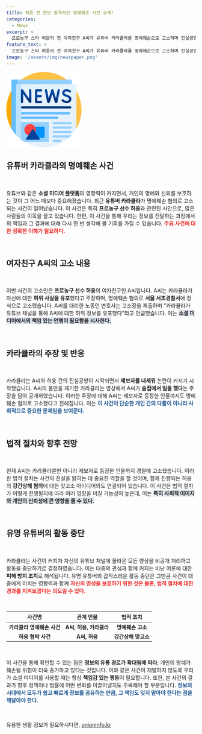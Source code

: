 ```yaml
---
title: 허웅 전 연인 충격적인 명예훼손 사건 공개!
categories:
  - News
excerpt: >
  프로농구 스타 허웅의 전 여자친구 A씨가 유튜버 카라큘라를 명예훼손으로 고소하며 진실공방이 격화되고 있다. 카라큘라는 허위 사실을 유포했다는 주장과 함께 관련 사건이 경찰에 접수되며 혼란이 가중되고 있다. 클릭을 유도하는 이 사건의 전말은?
feature_text: >
  프로농구 스타 허웅의 전 여자친구 A씨가 유튜버 카라큘라를 명예훼손으로 고소하며 진실공방이 격화되고 있다. 카라큘라는 허위 사실을 유포했다는 주장과 함께 관련 사건이 경찰에 접수되며 혼란이 가중되고 있다. 클릭을 유도하는 이 사건의 전말은?
image: '/assets/img/newspaper.png'
---
```


<p><img src="/assets/img/newspaper.png" alt="kimp 속보" /></p>

<h2 data-ke-size="size26">유튜버 카라큘라의 명예훼손 사건</h2>

<p data-ke-size="size16">&nbsp;</p>

<p>유튜브와 같은 <strong>소셜 미디어 플랫폼</strong>의 영향력이 커지면서, 개인의 명예와 신뢰를 보호하는 것이 그 어느 때보다 중요해졌습니다. 최근 <strong>유튜버 카라큘라</strong>가 명예훼손 혐의로 고소되는 사건이 일어났습니다. 이 사건은 특히 <strong>프로농구 선수 허웅</strong>과 관련된 사안으로, 많은 사람들의 이목을 끌고 있습니다. 한편, 이 사건을 통해 우리는 정보를 전달하는 과정에서의 책임과 그 결과에 대해 다시 한 번 생각해 볼 기회를 가질 수 있습니다. <b><span style="color: #ee2323;">주요 사건에 대한 정확한 이해가 필요하다.</span></b> </p>

<p data-ke-size="size16">&nbsp;</p>

<h2 data-ke-size="size26">여자친구 A씨의 고소 내용</h2>

<p data-ke-size="size16">&nbsp;</p>

<p>이번 사건의 고소인은 <strong>프로농구 선수 허웅</strong>의 여자친구인 A씨입니다. A씨는 카라큘라가 자신에 대한 <strong>허위 사실을 유포</strong>했다고 주장하며, 명예훼손 혐의로 <strong>서울 서초경찰서</strong>에 정식으로 고소했습니다. A씨를 대리한 노종언 변호사는 고소장을 제출하며 "카라큘라가 유튜브 채널을 통해 A씨에 대한 허위 정보를 유포했다"라고 언급했습니다. 이는 <b><span style="background-color: #21538527;">소셜 미디어에서의 책임 있는 언행이 필요함을 시사한다.</span></b> </p>

<p data-ke-size="size16">&nbsp;</p>

<h2 data-ke-size="size26">카라큘라의 주장 및 반응</h2>

<p data-ke-size="size16">&nbsp;</p>

<p>카라큘라는 A씨와 허웅 간의 진실공방이 시작되면서 <strong>제보자를 내세워</strong> 논란이 커지기 시작했습니다. A씨의 불만을 제기한 카라큘라는 영상에서 A씨가 <strong>술집에서 일을 했다</strong>는 주장을 담아 공개하였습니다. 이러한 주장에 대해 A씨는 제보자로 등장한 인물까지도 명예훼손 혐의로 고소했다고 전해집니다. 이는 <b><span style="color: #1a5490;">이 사건이 단순한 개인 간의 다툼이 아니라 사회적으로 중요한 문제임을 보여준다.</span></b> </p>

<p data-ke-size="size16">&nbsp;</p>

<h2 data-ke-size="size26">법적 절차와 향후 전망</h2>

<p data-ke-size="size16">&nbsp;</p>

<p>현재 A씨는 카라큘라뿐만 아니라 제보자로 등장한 인물까지 경찰에 고소했습니다. 이러한 법적 절차는 사건의 진실을 밝히는 데 중요한 역할을 할 것이며, 함께 진행되는 허웅의 <strong>강간상해 혐의</strong>에 대한 맞고소 아이디어와도 연결되어 있습니다. 이 사건은 법적 절차가 어떻게 진행될지에 따라 여러 영향을 미칠 가능성이 높은데, 이는 <b><span style="background-color: #21538527;">특히 사회적 이미지와 개인의 신뢰성에 큰 영향을 줄 수 있다.</span></b> </p>

<p data-ke-size="size16">&nbsp;</p>

<h2 data-ke-size="size26">유명 유튜버의 활동 중단</h2>

<p data-ke-size="size16">&nbsp;</p>

<p>카라큘라는 사건이 커지자 자신의 유튜브 채널에 올라온 모든 영상을 비공개 처리하고 활동을 중단하기로 결정하였습니다. 이는 대중의 관심과 함께 커지는 비난 여론에 대한 <strong>피해 방지 조치</strong>로 해석됩니다. 유명 유튜버의 갑작스러운 활동 중단은 그만큼 사건이 대중에게 미치는 영향력과 함께 <b><span style="color: #ee2323;">자신의 명성을 보호하기 위한 것은 물론, 법적 절차에 대한 경과를 지켜보겠다는 의도일 수 있다.</span></b> </p>

<p data-ke-size="size16">&nbsp;</p>

<table>
  <thead>
    <tr>
      <th>사건명</th>
      <th>관계 인물</th>
      <th>법적 조치</th>
    </tr>
  </thead>
  <tbody>
    <tr>
      <td style="text-align: center; height: 17px;"><b>카라큘라 명예훼손 사건</b></td>
      <td style="text-align: center; height: 17px;"><b>A씨, 허웅, 카라큘라</b></td>
      <td style="text-align: center; height: 17px;"><b>명예훼손 고소</b></td>
    </tr>
    <tr>
      <td style="text-align: center; height: 17px;"><b>허웅 협박 사건</b></td>
      <td style="text-align: center; height: 17px;"><b>A씨, 허웅</b></td>
      <td style="text-align: center; height: 17px;"><b>강간상해 맞고소</b></td>
    </tr>
  </tbody>
</table>

<p data-ke-size="size16">&nbsp;</p>

<p>이 사건을 통해 확인할 수 있는 점은 <strong>정보의 유통 경로가 확대됨에 따라</strong>, 개인의 명예가 훼손될 위험이 더욱 증가하고 있다는 것입니다. 이와 같은 사건이 재발하지 않도록 우리가 소셜 미디어를 사용할 때는 항상 <strong>책임감 있는 행동</strong>이 필요합니다. 또한, 본 사건의 결과가 향후 정책이나 법률에 어떤 변화를 이끌어낼지도 주목해야 할 부분입니다. <b><span style="color: #1a5490;">정보의 시대에서 모두가 쉽고 빠르게 정보를 공유하는 만큼, 그 책임도 잊지 말아야 한다는 점을 깨달아야 한다.</span></b> </p>

<p data-ke-size="size16">&nbsp;</p>
유용한 생활 정보가 필요하시다면, <a href="https://onioninfo.kr" rel="dofollow">onioninfo.kr</a>


